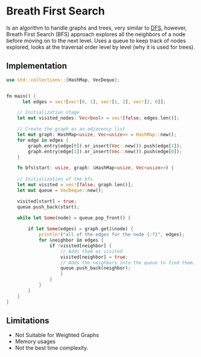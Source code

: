 # Breath First Search 

Is an algorithm to handle graphs and trees, very similar to [DFS](./depth_first_search.md), however, Breath First Search (BFS) approach explores all the neighbors of a node before moving on to the next level. Uses a queue to keep track of nodes explored, looks at the traversal order level by level (why it is used for trees).

## Implementation 

```rust 
use std::collections::{HashMap, VecDeque};


fn main() {
      let edges = vec![vec![0, 1], vec![1, 2], vec![2, 0]];

    // Initialization stage
    let mut visited_nodes: Vec<bool> = vec![false; edges.len()];

    // Create the graph as an adjacency list
    let mut graph: HashMap<usize, Vec<usize>> = HashMap::new();
    for edge in edges {
        graph.entry(edge[0]).or_insert(Vec::new()).push(edge[1]);
        graph.entry(edge[1]).or_insert(Vec::new()).push(edge[0]);
    }

    fn bfs(start: usize, graph: &HashMap<usize, Vec<usize>>) {
    
    // Initialization of the bfs
    let mut visited = vec![false; graph.len()];
    let mut queue = VecDeque::new();

    visited[start] = true;
    queue.push_back(start);

    while let Some(node) = queue.pop_front() {
       
        if let Some(edges) = graph.get(&node) {
            println!("all of the edges for the node {:?}", edges);
            for &neighbor in edges {
                if !visited[neighbor] {
                    // Adds them as visited
                    visited[neighbor] = true;
                    // Adds the neighbors into the queue to find them. 
                    queue.push_back(neighbor);
                    }
                }
            }
        }
    }
}

```

## Limitations 
- Not Suitable for Weighted Graphs
- Memory usages 
- Not the best time complexity. 
